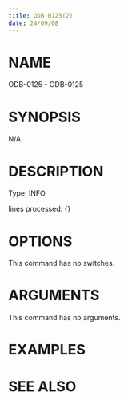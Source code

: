 ```yaml
---
title: ODB-0125(2)
date: 24/09/08
---
```


# NAME

ODB-0125 - ODB-0125

# SYNOPSIS

N/A.

# DESCRIPTION

Type: INFO

lines processed: {}

# OPTIONS

This command has no switches.

# ARGUMENTS

This command has no arguments.

# EXAMPLES

# SEE ALSO
